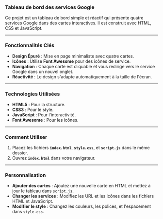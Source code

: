 ### Tableau de bord des services Google

Ce projet est un tableau de bord simple et réactif qui présente quatre services Google dans des cartes interactives. Il est construit avec HTML, CSS et JavaScript.

---

### Fonctionnalités Clés

* **Design Épuré** : Mise en page minimaliste avec quatre cartes.
* **Icônes** : Utilise **Font Awesome** pour des icônes de service.
* **Navigation** : Chaque carte est cliquable et vous redirige vers le service Google dans un nouvel onglet.
* **Réactivité** : Le design s'adapte automatiquement à la taille de l'écran.

---

### Technologies Utilisées

* **HTML5** : Pour la structure.
* **CSS3** : Pour le style.
* **JavaScript** : Pour l'interactivité.
* **Font Awesome** : Pour les icônes.

---

### Comment Utiliser

1.  Placez les fichiers **`index.html`**, **`style.css`**, et **`script.js`** dans le même dossier.
2.  Ouvrez **`index.html`** dans votre navigateur.

---

### Personnalisation

* **Ajouter des cartes** : Ajoutez une nouvelle carte en HTML et mettez à jour le tableau dans `script.js`.
* **Changer les services** : Modifiez les URL et les icônes dans les fichiers HTML et JavaScript.
* **Modifier le style** : Changez les couleurs, les polices, et l'espacement dans `style.css`.
